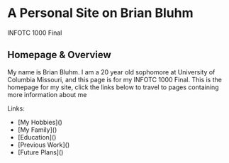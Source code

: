 <!DOCTYPE html>
<html>
<head>
<link rel="stylesheet" href="mystyle.css">
</head>
<body>
 
  <h1>A Personal Site on Brian Bluhm</h1>
  <p>INFOTC 1000 Final</p>
  <h2>Homepage & Overview</h2>
  <p>My name is Brian Bluhm. I am a 20 year old sophomore at University of Columbia Missouri, and this page is for my INFOTC 1000 Final.
  This is the homepage for my site, click the links below to travel to pages containing more information about me</p>

<p>Links:</p>
<ul>
<li>[My Hobbies]()</li>
<li>[My Family]()</li>
<li>[Education]()</li>
<li>[Previous Work]()</li>
<li>[Future Plans]()</li>
 </ul>
 
</body>
</html> 
